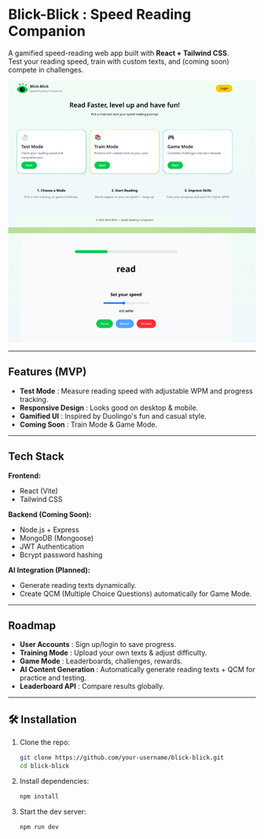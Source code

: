# Blick-Blick : Speed Reading Companion

A gamified speed-reading web app built with **React + Tailwind CSS**.  
Test your reading speed, train with custom texts, and (coming soon) compete in challenges.

![App Screenshot](./screenshot.png) <!-- Optional: add screenshot later -->

---

## Features (MVP)

- **Test Mode** : Measure reading speed with adjustable WPM and progress tracking.
- **Responsive Design** : Looks good on desktop & mobile.
- **Gamified UI** : Inspired by Duolingo's fun and casual style.
- **Coming Soon** : Train Mode & Game Mode.

---

## Tech Stack

**Frontend:**

- React (Vite)
- Tailwind CSS

**Backend (Coming Soon):**

- Node.js + Express
- MongoDB (Mongoose)
- JWT Authentication
- Bcrypt password hashing

**AI Integration (Planned):**

- Generate reading texts dynamically.
- Create QCM (Multiple Choice Questions) automatically for Game Mode.

---

## Roadmap

- **User Accounts** : Sign up/login to save progress.
- **Training Mode** : Upload your own texts & adjust difficulty.
- **Game Mode** : Leaderboards, challenges, rewards.
- **AI Content Generation** : Automatically generate reading texts + QCM for practice and testing.
- **Leaderboard API** : Compare results globally.

---

## 🛠 Installation

1. Clone the repo:

   ```bash
   git clone https://github.com/your-username/blick-blick.git
   cd blick-blick
   ```

2. Install dependencies:

   ```bash
   npm install
   ```

3. Start the dev server:
   ```bash
   npm run dev
   ```
